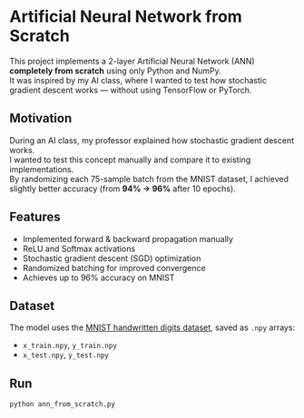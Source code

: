 # Artificial Neural Network from Scratch

This project implements a 2-layer Artificial Neural Network (ANN) **completely from scratch** using only Python and NumPy.  
It was inspired by my AI class, where I wanted to test how stochastic gradient descent works — without using TensorFlow or PyTorch.

## Motivation
During an AI class, my professor explained how stochastic gradient descent works.  
I wanted to test this concept manually and compare it to existing implementations.  
By randomizing each 75-sample batch from the MNIST dataset, I achieved slightly better accuracy (from **94% → 96%** after 10 epochs).

## Features
- Implemented forward & backward propagation manually  
- ReLU and Softmax activations  
- Stochastic gradient descent (SGD) optimization  
- Randomized batching for improved convergence  
- Achieves up to 96% accuracy on MNIST  

## Dataset
The model uses the [MNIST handwritten digits dataset](https://www.tensorflow.org/datasets/catalog/mnist), saved as `.npy` arrays:
- `x_train.npy`, `y_train.npy`
- `x_test.npy`, `y_test.npy`

## Run
```bash
python ann_from_scratch.py
